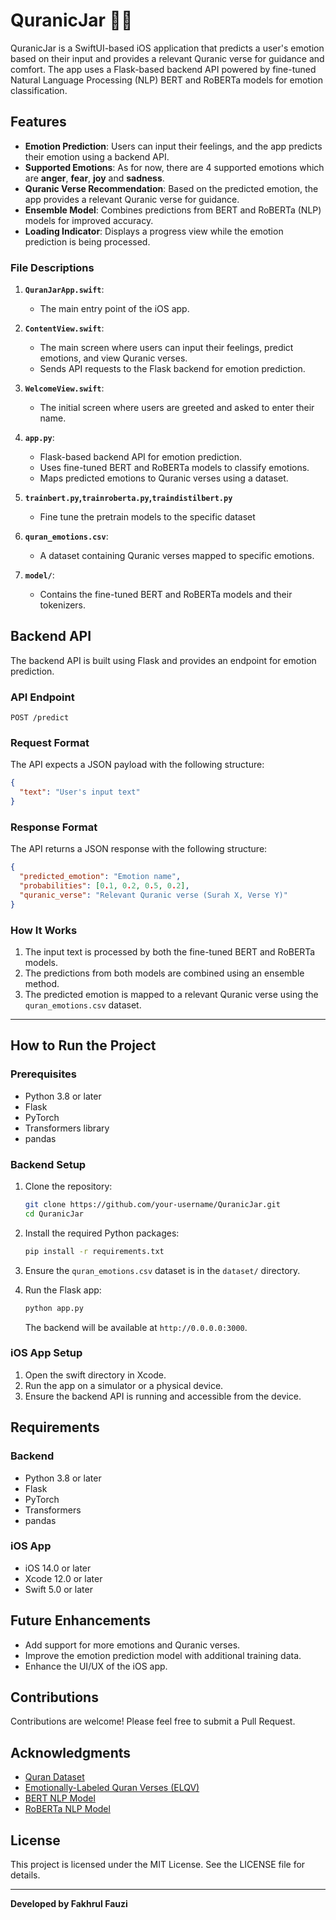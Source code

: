 # QuranicJar 🕌✨

QuranicJar is a SwiftUI-based iOS application that predicts a user's emotion based on their input and provides a relevant Quranic verse for guidance and comfort. The app uses a Flask-based backend API powered by fine-tuned Natural Language Processing (NLP) BERT and RoBERTa models for emotion classification.

## Features

- **Emotion Prediction**: Users can input their feelings, and the app predicts their emotion using a backend API.
- **Supported Emotions**: As for now, there are 4 supported emotions which are **anger**, **fear**, **joy** and **sadness**.
- **Quranic Verse Recommendation**: Based on the predicted emotion, the app provides a relevant Quranic verse for guidance.
- **Ensemble Model**: Combines predictions from BERT and RoBERTa (NLP) models for improved accuracy.
- **Loading Indicator**: Displays a progress view while the emotion prediction is being processed.

### File Descriptions

1. **`QuranJarApp.swift`**:
   - The main entry point of the iOS app.

2. **`ContentView.swift`**:
   - The main screen where users can input their feelings, predict emotions, and view Quranic verses.
   - Sends API requests to the Flask backend for emotion prediction.

3. **`WelcomeView.swift`**:
   - The initial screen where users are greeted and asked to enter their name.

4. **`app.py`**:
   - Flask-based backend API for emotion prediction.
   - Uses fine-tuned BERT and RoBERTa models to classify emotions.
   - Maps predicted emotions to Quranic verses using a dataset.

5. **`trainbert.py`,`trainroberta.py`,`traindistilbert.py`**
   - Fine tune the pretrain models to the specific dataset

6. **`quran_emotions.csv`**:
   - A dataset containing Quranic verses mapped to specific emotions.

7. **`model/`**:
   - Contains the fine-tuned BERT and RoBERTa models and their tokenizers.

## Backend API

The backend API is built using Flask and provides an endpoint for emotion prediction.

### API Endpoint

```
POST /predict
```

### Request Format

The API expects a JSON payload with the following structure:

```json
{
  "text": "User's input text"
}
```

### Response Format

The API returns a JSON response with the following structure:

```json
{
  "predicted_emotion": "Emotion name",
  "probabilities": [0.1, 0.2, 0.5, 0.2],
  "quranic_verse": "Relevant Quranic verse (Surah X, Verse Y)"
}
```

### How It Works

1. The input text is processed by both the fine-tuned BERT and RoBERTa models.
2. The predictions from both models are combined using an ensemble method.
3. The predicted emotion is mapped to a relevant Quranic verse using the `quran_emotions.csv` dataset.

---

## How to Run the Project

### Prerequisites

- Python 3.8 or later
- Flask
- PyTorch
- Transformers library
- pandas

### Backend Setup

1. Clone the repository:
   ```bash
   git clone https://github.com/your-username/QuranicJar.git
   cd QuranicJar
   ```

2. Install the required Python packages:
   ```bash
   pip install -r requirements.txt
   ```

3. Ensure the `quran_emotions.csv` dataset is in the `dataset/` directory.

4. Run the Flask app:
   ```bash
   python app.py
   ```

   The backend will be available at `http://0.0.0.0:3000`.

### iOS App Setup

1. Open the swift directory in Xcode.
2. Run the app on a simulator or a physical device.
3. Ensure the backend API is running and accessible from the device.

## Requirements

### Backend
- Python 3.8 or later
- Flask
- PyTorch
- Transformers
- pandas

### iOS App
- iOS 14.0 or later
- Xcode 12.0 or later
- Swift 5.0 or later

## Future Enhancements

- Add support for more emotions and Quranic verses.
- Improve the emotion prediction model with additional training data.
- Enhance the UI/UX of the iOS app.

## Contributions

Contributions are welcome! Please feel free to submit a Pull Request.

## Acknowledgments

- [Quran Dataset](https://www.kaggle.com/datasets/imrankhan197/the-quran-dataset)
- [Emotionally-Labeled Quran Verses (ELQV)](https://github.com/Arwaalmrzoqi/ELQV)
- [BERT NLP Model](https://huggingface.co/docs/transformers/en/model_doc/bert)
- [RoBERTa NLP Model](https://huggingface.co/docs/transformers/en/model_doc/roberta)

## License

This project is licensed under the MIT License. See the LICENSE file for details.

---

**Developed by Fakhrul Fauzi**  
